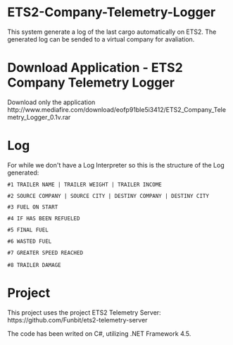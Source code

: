 # ETS2-Company-Telemetry-Logger
This system generate a log of the last cargo automatically on ETS2. The generated log can be sended to a virtual company for avaliation.
<h1>Download Application - ETS2 Company Telemetry Logger </h1>
Download only the application
http://www.mediafire.com/download/eofp91ble5i3412/ETS2_Company_Telemetry_Logger_0.1v.rar

<h1>Log</h1>
For while we don't have a Log Interpreter so this is the structure of the Log generated:
<code>
<p>#1 TRAILER NAME | TRAILER WEIGHT | TRAILER INCOME
<p>#2 SOURCE COMPANY | SOURCE CITY | DESTINY COMPANY | DESTINY CITY
<p>#3 FUEL ON START
<p>#4 IF HAS BEEN REFUELED
<p>#5 FINAL FUEL
<p>#6 WASTED FUEL
<p>#7 GREATER SPEED REACHED
<p>#8 TRAILER DAMAGE
</code>

<h1>Project</h1>
<p>This project uses the project ETS2 Telemetry Server: https://github.com/Funbit/ets2-telemetry-server
<p>The code has been writed on C#, utilizing .NET Framework 4.5.
